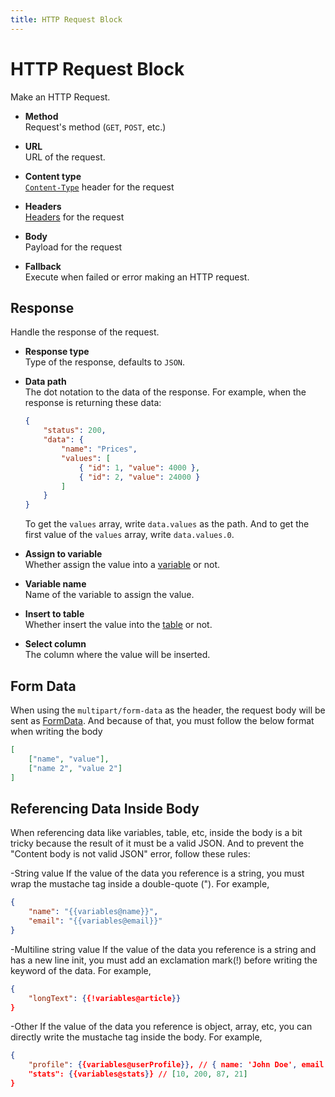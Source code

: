 ```yaml
---
title: HTTP Request Block
---
```


# HTTP Request Block

Make an HTTP Request.

- **Method**	<br>
	Request's method (`GET`, `POST`, etc.)

- **URL** <br>
	URL of the request.

- **Content type** <br>
	[`Content-Type`](https://developer.mozilla.org/en-US/docs/Web/HTTP/Headers/Content-Type) header for the request

- **Headers** <br>
	[Headers](https://developer.mozilla.org/en-US/docs/Web/HTTP/Headers) for the request

- **Body** <br>
	Payload for the request

- **Fallback** <br>
	Execute when failed or error making an HTTP request.

## Response
Handle the response of the request.

- **Response type** <br>
	Type of the response, defaults to `JSON`.

- **Data path** <br>
	The dot notation to the data of the response. For example, when the response is returning these data:
	```json
	{
		"status": 200,
		"data": {
			"name": "Prices",
			"values": [
				{ "id": 1, "value": 4000 },
				{ "id": 2, "value": 24000 }
			]
		}
	}
	```
	To get the `values` array, write `data.values` as the path. And to get the first value of the `values` array, write `data.values.0`.

- **Assign to variable** <br>
	Whether assign the value into a [variable](/api-reference/variables.md) or not.

- **Variable name** <br>
	Name of the variable to assign the value.

- **Insert to table** <br>
	Whether insert the value into the [table](/api-reference/table.md) or not.

- **Select column** <br>
	The column where the value will be inserted.

## Form Data
When using the `multipart/form-data` as the header, the request body will be sent as [FormData](https://developer.mozilla.org/en-US/docs/Web/API/FormData). And because of that, you must follow the below format when writing the body

```json
[
	["name", "value"],
	["name 2", "value 2"]
]
```

## Referencing Data Inside Body
When referencing data like variables, table, etc, inside the body is a bit tricky because the result of it must be a valid JSON. And to prevent the "Content body is not valid JSON" error, follow these rules:

-String value
If the value of the data you reference is a string, you must wrap the mustache tag inside a double-quote ("). For example,
```json
{
	"name": "{{variables@name}}",
	"email": "{{variables@email}}"
}
```

-Multiline string value
If the value of the data you reference is a string and has a new line init, you must add an exclamation mark(!) before writing the keyword of the data. For example,
```json
{
	"longText": {{!variables@article}}
}
```

-Other
If the value of the data you reference is object, array, etc, you can directly write the mustache tag inside the body. For example,
```json
{
	"profile": {{variables@userProfile}}, // { name: 'John Doe', email: 'john@example.com' }
	"stats": {{variables@stats}} // [10, 200, 87, 21]
}
```